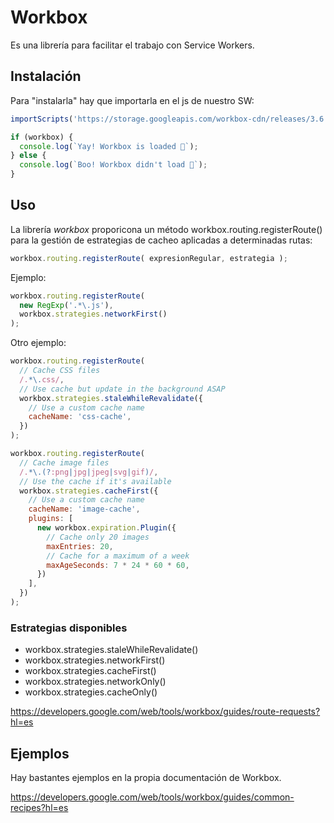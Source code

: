# Workbox

Es una librería para facilitar el trabajo con Service Workers.

## Instalación

Para "instalarla" hay que importarla en el js de nuestro SW:

```javascript
importScripts('https://storage.googleapis.com/workbox-cdn/releases/3.6.1/workbox-sw.js');

if (workbox) {
  console.log(`Yay! Workbox is loaded 🎉`);
} else {
  console.log(`Boo! Workbox didn't load 😬`);
}
```

## Uso

La librería *workbox* proporicona un método workbox.routing.registerRoute() para la gestión de estrategias de cacheo aplicadas a determinadas rutas:

```javascript
workbox.routing.registerRoute( expresionRegular, estrategia );
```

Ejemplo: 

```javascript
workbox.routing.registerRoute(
  new RegExp('.*\.js'),
  workbox.strategies.networkFirst()
);
```

Otro ejemplo:

```javascript
workbox.routing.registerRoute(
  // Cache CSS files
  /.*\.css/,
  // Use cache but update in the background ASAP
  workbox.strategies.staleWhileRevalidate({
    // Use a custom cache name
    cacheName: 'css-cache',
  })
);

workbox.routing.registerRoute(
  // Cache image files
  /.*\.(?:png|jpg|jpeg|svg|gif)/,
  // Use the cache if it's available
  workbox.strategies.cacheFirst({
    // Use a custom cache name
    cacheName: 'image-cache',
    plugins: [
      new workbox.expiration.Plugin({
        // Cache only 20 images
        maxEntries: 20,
        // Cache for a maximum of a week
        maxAgeSeconds: 7 * 24 * 60 * 60,
      })
    ],
  })
);
```

### Estrategias disponibles

- workbox.strategies.staleWhileRevalidate()
- workbox.strategies.networkFirst()
- workbox.strategies.cacheFirst()
- workbox.strategies.networkOnly()
- workbox.strategies.cacheOnly()

https://developers.google.com/web/tools/workbox/guides/route-requests?hl=es

## Ejemplos

Hay bastantes ejemplos en la propia documentación de Workbox.

https://developers.google.com/web/tools/workbox/guides/common-recipes?hl=es